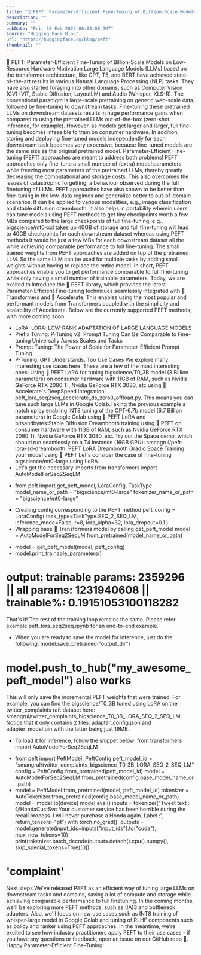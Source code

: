 ```yaml
---
title: "🤗 PEFT: Parameter-Efficient Fine-Tuning of Billion-Scale Models on Low-Resource Hardware"
description: ""
summary: ""
pubDate: "Fri, 10 Feb 2023 00:00:00 GMT"
source: "Hugging Face Blog"
url: "https://huggingface.co/blog/peft"
thumbnail: ""
---
```


🤗 PEFT: Parameter-Efficient Fine-Tuning of Billion-Scale Models on Low-Resource Hardware
Motivation
Large Language Models (LLMs) based on the transformer architecture, like GPT, T5, and BERT have achieved state-of-the-art results in various Natural Language Processing (NLP) tasks. They have also started foraying into other domains, such as Computer Vision (CV) (VIT, Stable Diffusion, LayoutLM) and Audio (Whisper, XLS-R). The conventional paradigm is large-scale pretraining on generic web-scale data, followed by fine-tuning to downstream tasks. Fine-tuning these pretrained LLMs on downstream datasets results in huge performance gains when compared to using the pretrained LLMs out-of-the-box (zero-shot inference, for example).
However, as models get larger and larger, full fine-tuning becomes infeasible to train on consumer hardware. In addition, storing and deploying fine-tuned models independently for each downstream task becomes very expensive, because fine-tuned models are the same size as the original pretrained model. Parameter-Efficient Fine-tuning (PEFT) approaches are meant to address both problems!
PEFT approaches only fine-tune a small number of (extra) model parameters while freezing most parameters of the pretrained LLMs, thereby greatly decreasing the computational and storage costs. This also overcomes the issues of catastrophic forgetting, a behaviour observed during the full finetuning of LLMs. PEFT approaches have also shown to be better than fine-tuning in the low-data regimes and generalize better to out-of-domain scenarios. It can be applied to various modalities, e.g., image classification and stable diffusion dreambooth.
It also helps in portability wherein users can tune models using PEFT methods to get tiny checkpoints worth a few MBs compared to the large checkpoints of full fine-tuning, e.g., bigscience/mt0-xxl
takes up 40GB of storage and full fine-tuning will lead to 40GB checkpoints for each downstream dataset whereas using PEFT methods it would be just a few MBs for each downstream dataset all the while achieving comparable performance to full fine-tuning. The small trained weights from PEFT approaches are added on top of the pretrained LLM. So the same LLM can be used for multiple tasks by adding small weights without having to replace the entire model.
In short, PEFT approaches enable you to get performance comparable to full fine-tuning while only having a small number of trainable parameters.
Today, we are excited to introduce the 🤗 PEFT library, which provides the latest Parameter-Efficient Fine-tuning techniques seamlessly integrated with 🤗 Transformers and 🤗 Accelerate. This enables using the most popular and performant models from Transformers coupled with the simplicity and scalability of Accelerate. Below are the currently supported PEFT methods, with more coming soon:
- LoRA: LORA: LOW-RANK ADAPTATION OF LARGE LANGUAGE MODELS
- Prefix Tuning: P-Tuning v2: Prompt Tuning Can Be Comparable to Fine-tuning Universally Across Scales and Tasks
- Prompt Tuning: The Power of Scale for Parameter-Efficient Prompt Tuning
- P-Tuning: GPT Understands, Too
Use Cases
We explore many interesting use cases here. These are a few of the most interesting ones:
Using 🤗 PEFT LoRA for tuning
bigscience/T0_3B
model (3 Billion parameters) on consumer hardware with 11GB of RAM, such as Nvidia GeForce RTX 2080 Ti, Nvidia GeForce RTX 3080, etc using 🤗 Accelerate's DeepSpeed integration: peft_lora_seq2seq_accelerate_ds_zero3_offload.py. This means you can tune such large LLMs in Google Colab.Taking the previous example a notch up by enabling INT8 tuning of the
OPT-6.7b
model (6.7 Billion parameters) in Google Colab using 🤗 PEFT LoRA and bitsandbytes:Stable Diffusion Dreambooth training using 🤗 PEFT on consumer hardware with 11GB of RAM, such as Nvidia GeForce RTX 2080 Ti, Nvidia GeForce RTX 3080, etc. Try out the Space demo, which should run seamlessly on a T4 instance (16GB GPU): smangrul/peft-lora-sd-dreambooth.
PEFT LoRA Dreambooth Gradio Space
Training your model using 🤗 PEFT
Let's consider the case of fine-tuning bigscience/mt0-large
using LoRA.
- Let's get the necessary imports
from transformers import AutoModelForSeq2SeqLM
+ from peft import get_peft_model, LoraConfig, TaskType
model_name_or_path = "bigscience/mt0-large"
tokenizer_name_or_path = "bigscience/mt0-large"
- Creating config corresponding to the PEFT method
peft_config = LoraConfig(
task_type=TaskType.SEQ_2_SEQ_LM, inference_mode=False, r=8, lora_alpha=32, lora_dropout=0.1
)
- Wrapping base 🤗 Transformers model by calling
get_peft_model
model = AutoModelForSeq2SeqLM.from_pretrained(model_name_or_path)
+ model = get_peft_model(model, peft_config)
+ model.print_trainable_parameters()
# output: trainable params: 2359296 || all params: 1231940608 || trainable%: 0.19151053100118282
That's it! The rest of the training loop remains the same. Please refer example peft_lora_seq2seq.ipynb for an end-to-end example.
- When you are ready to save the model for inference, just do the following.
model.save_pretrained("output_dir")
# model.push_to_hub("my_awesome_peft_model") also works
This will only save the incremental PEFT weights that were trained. For example, you can find the bigscience/T0_3B
tuned using LoRA on the twitter_complaints
raft dataset here: smangrul/twitter_complaints_bigscience_T0_3B_LORA_SEQ_2_SEQ_LM. Notice that it only contains 2 files: adapter_config.json and adapter_model.bin with the latter being just 19MB.
- To load it for inference, follow the snippet below:
from transformers import AutoModelForSeq2SeqLM
+ from peft import PeftModel, PeftConfig
peft_model_id = "smangrul/twitter_complaints_bigscience_T0_3B_LORA_SEQ_2_SEQ_LM"
config = PeftConfig.from_pretrained(peft_model_id)
model = AutoModelForSeq2SeqLM.from_pretrained(config.base_model_name_or_path)
+ model = PeftModel.from_pretrained(model, peft_model_id)
tokenizer = AutoTokenizer.from_pretrained(config.base_model_name_or_path)
model = model.to(device)
model.eval()
inputs = tokenizer("Tweet text : @HondaCustSvc Your customer service has been horrible during the recall process. I will never purchase a Honda again. Label :", return_tensors="pt")
with torch.no_grad():
outputs = model.generate(input_ids=inputs["input_ids"].to("cuda"), max_new_tokens=10)
print(tokenizer.batch_decode(outputs.detach().cpu().numpy(), skip_special_tokens=True)[0])
# 'complaint'
Next steps
We've released PEFT as an efficient way of tuning large LLMs on downstream tasks and domains, saving a lot of compute and storage while achieving comparable performance to full finetuning. In the coming months, we'll be exploring more PEFT methods, such as (IA)3 and bottleneck adapters. Also, we'll focus on new use cases such as INT8 training of whisper-large
model in Google Colab and tuning of RLHF components such as policy and ranker using PEFT approaches.
In the meantime, we're excited to see how industry practitioners apply PEFT to their use cases - if you have any questions or feedback, open an issue on our GitHub repo 🤗.
Happy Parameter-Efficient Fine-Tuning!